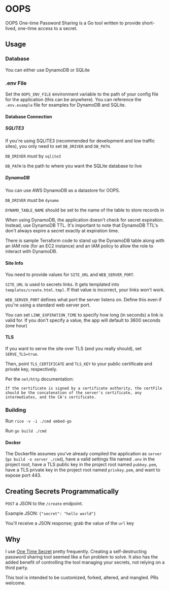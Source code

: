 # OOPS

OOPS One-time Password Sharing is a Go tool written to provide short-lived, one-time access to a secret.

## Usage

### Database

You can either use DynamoDB or SQLite

### .env File

Set the `OOPS_ENV_FILE` environment variable to the path of your config file for the application (this can be anywhere). You can reference the `.env.example` file for examples for DynamoDB and SQLite.

#### Database Connection

##### SQLITE3

If you're using SQLITE3 (recommended for development and low traffic sites), you only need to set `DB_DRIVER` and `DB_PATH`.

`DB_DRIVER` *must* by `sqlite3`

`DB_PATH` is the path to where you want the SQLite database to live

##### DynamoDB

You can use AWS DynamoDB as a datastore for OOPS. 

`DB_DRIVER` *must* be `dynamo`

`DYNAMO_TABLE_NAME` should be set to the name of the table to store records in

When using DynamoDB, the application doesn't check for secret expiration. Instead, use DynamoDB TTL. It's important to note that DynamoDB TTL's don't always expire a secret exactly at expiration time. 

There is sample Terraform code to stand up the DynamoDB table along with an IAM role (for an EC2 instance) and an IAM policy to allow the role to interact with DynamoDB.


#### Site Info

You need to provide values for `SITE_URL` and `WEB_SERVER_PORT`.

`SITE_URL` is used to secrets links. It gets templated into `templates/create.html.tmpl`. If that value is incorrect, your links won't work.

`WEB_SERVER_PORT` defines what port the server listens on. Define this even if you're using a standard web server port.

You can set `LINK_EXPIRATION_TIME` to specify how long (in seconds) a link is valid for. If you don't specify a value, the app will default to 3600 seconds (one hour)

#### TLS

If you want to serve the site over TLS (and you really should), set `SERVE_TLS=true`.

Then, point `TLS_CERTIFICATE` and `TLS_KEY` to your public certificate and private key, respectively.

Per the `net/http` documentation:

```text
If the certificate is signed by a certificate authority, the certFile should be the concatenation of the server's certificate, any intermediates, and the CA's certificate.
```

### Building

Run `rice -v -i ./cmd embed-go`

Run `go build ./cmd`

#### Docker

The Dockerfile assumes you've already compiled the application as `server` (`go build -o server ./cmd`), have a valid settings file named `.env` in the project root, have a TLS public key in the project root named `pubkey.pem`, have a TLS private key in the project root named `privkey.pem`, and want to expose port 443.

## Creating Secrets Programmatically

`POST` a JSON to the `/create` endpoint. 

Example JSON: `{"secret": "hello world"}`

You'll receive a JSON response; grab the value of the `url` key

## Why

I use [One Time Secret](https://onetimesecret.com/) pretty frequently. Creating a self-destructing password sharing tool seemed like a fun problem to solve. It also has the added benefit of controlling the tool managing your secrets, not relying on a third party.

This tool is intended to be customized, forked, altered, and mangled. PRs welcome.
